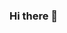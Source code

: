 ### Hi there 👋

<!--
**GaganMeshram123/GaganMeshram123** is a ✨ _special_ ✨ repository because its `README.md` (this file) appears on your GitHub profile.

Here are some ideas to get you started:

- 🔭 I’m currently working on Android app development and Open source projects.
- 🌱 I’m currently learning Data structures and algorithms 
- 👯 I’m looking to collaborate on new technology 
- 💬 Ask me about ...
- 📫 How to reach me: meshram.gagan.510@gmail.com 
- 😄 Pronouns: ...
- ⚡ Fun fact: ...
-->
